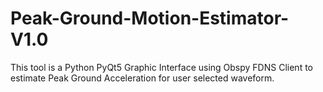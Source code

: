 # Peak-Ground-Motion-Estimator-V1.0
This tool is a Python PyQt5 Graphic Interface using Obspy FDNS Client to estimate Peak Ground Acceleration for user selected waveform.  
